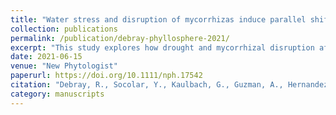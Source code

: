 ```yaml
---
title: "Water stress and disruption of mycorrhizas induce parallel shifts in phyllosphere microbial communities in two unrelated host plants"
collection: publications
permalink: /publication/debray-phyllosphere-2021/
excerpt: "This study explores how drought and mycorrhizal disruption affect leaf-associated microbial communities across plant species."
date: 2021-06-15
venue: "New Phytologist"
paperurl: https://doi.org/10.1111/nph.17542
citation: "Debray, R., Socolar, Y., Kaulbach, G., Guzman, A., Hernandez, C., Curley, R., Dhond, A., Bowles, T., Koskella, B. (2021). *Water stress and disruption of mycorrhizas induce parallel shifts in phyllosphere microbial communities in two unrelated host plants*. New Phytologist, 231(5), 1962–1974. [PDF](/files/New%20Phytologist%20-%202021%20-%20Debray%20-%20Water%20stress%20and%20disruption%20of%20mycorrhizas.pdf)"
category: manuscripts
---
```

